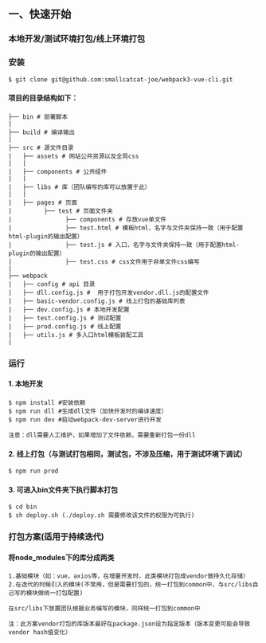 ## 一、快速开始

### 本地开发/测试环境打包/线上环境打包

### 安装
```shell
$ git clone git@github.com:smallcatcat-joe/webpack3-vue-cli.git
```
#### 项目的目录结构如下：
```shell
├── bin # 部署脚本
|
├── build # 编译输出
|
├── src # 源文件目录
|   ├── assets # 网站公共资源以及全局css
|   |
|   ├── components # 公共组件
|   |
|   ├── libs # 库（团队编写的库可以放置于此）
|   |
|   ├── pages # 页面
|         ├── test # 页面文件夹
|               ├── components # 存放vue单文件
|               ├── test.html # 模板html，名字与文件夹保持一致（用于配置html-plugin的输出配置）
|               ├── test.js # 入口，名字与文件夹保持一致（用于配置html-plugin的输出配置）
|               ├── test.css # css文件用于非单文件css编写
| 
├── webpack
|   ├── config # api 目录
|   ├── dll.config.js #  用于打包开发vendor.dll.js的配置文件
|   ├── basic-vendor.config.js # 线上打包的基础库列表
|   ├── dev.config.js # 本地开发配置
|   ├── test.config.js # 测试配置
|   ├── prod.config.js # 线上配置
|   ├── utils.js # 多入口html模板装配工具
|
```

### 运行

#### 1. 本地开发

```shell
$ npm install #安装依赖
$ npm run dll #生成dll文件（加快开发时的编译速度）
$ npm run dev #启动webpack-dev-server进行开发

注意：dll需要人工维护，如果增加了文件依赖，需要重新打包一份dll
```

#### 2. 线上打包（与测试打包相同，测试包，不涉及压缩，用于测试环境下调试）

```shell
$ npm run prod
```

#### 3. 可进入bin文件夹下执行脚本打包

```shell
$ cd bin
$ sh deploy.sh (./deploy.sh 需要修改该文件的权限为可执行)
```

### 打包方案(适用于持续迭代)

#### 将node_modules下的库分成两类
```
1.基础模块（如：vue，axios等，在增量开发时，此类模块打包成vendor做持久化存储）
2.在迭代的时候引入的模块(不常用，但是需要打包的，统一打包到common中，与src/libs自己写的模块做统一打包配置)

在src/libs下放置团队根据业务编写的模块，同样统一打包到common中

注：此方案vendor打包的库版本最好在package.json设为指定版本（版本变更可能会导致vendor hash值变化）
```
